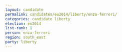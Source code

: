 ```yaml
---
layout: candidate
permalink: candidates/eu2014/liberty/enza-ferreri/
categories: candidate liberty
election: eu2014
list-rank: 1
person: enza-ferreri
region: south_east
party: liberty
---
```

